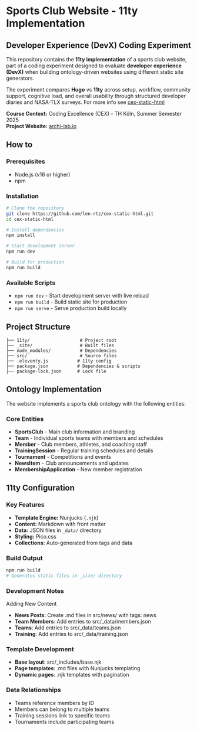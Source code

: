 # Sports Club Website - 11ty Implementation

## Developer Experience (DevX) Coding Experiment

This repository contains the **11ty implementation** of a sports club website, part of a coding experiment designed to evaluate **developer experience (DevX)** when building ontology-driven websites using different static site generators.

The experiment compares **Hugo** vs **11ty** across setup, workflow, community support, cognitive load, and overall usability through structured developer diaries and NASA-TLX surveys. For more info see [cex-static-html](https://github.com/len-rtz/cex-static-html)

**Course Context:** Coding Excellence (CEX) - TH Köln, Summer Semester 2025  
**Project Website:** [archi-lab.io](https://archi-lab.io)

## How to

### Prerequisites
- Node.js (v16 or higher)
- npm

### Installation
```bash
# Clone the repository
git clone https://github.com/len-rtz/cex-static-html.git
cd cex-static-html

# Install dependencies
npm install

# Start development server
npm run dev

# Build for production
npm run build
```

### Available Scripts
- `npm run dev` - Start development server with live reload
- `npm run build` - Build static site for production
- `npm run serve` - Serve production build locally

## Project Structure

```
├── 11ty/                   # Project root
├── _site/                  # Built files 
├── node_modules/           # Dependencies
├── src/                    # Source files
├── .eleventy.js           # 11ty config
├── package.json           # Dependencies & scripts
├── package-lock.json      # Lock file
```

## Ontology Implementation

The website implements a sports club ontology with the following entities:

### Core Entities
- **SportsClub** - Main club information and branding
- **Team** - Individual sports teams with members and schedules
- **Member** - Club members, athletes, and coaching staff
- **TrainingSession** - Regular training schedules and details
- **Tournament** - Competitions and events
- **NewsItem** - Club announcements and updates
- **MembershipApplication** - New member registration

## 11ty Configuration

### Key Features
- **Template Engine:** Nunjucks (`.njk`)
- **Content:** Markdown with front matter
- **Data:** JSON files in `_data/` directory
- **Styling:** Pico.css
- **Collections:** Auto-generated from tags and data

### Build Output
```bash
npm run build
# Generates static files in _site/ directory
```

### Development Notes
Adding New Content

- **News Posts**: Create .md files in src/news/ with tags: news
- **Team Members**: Add entries to src/_data/members.json
- **Teams**: Add entries to src/_data/teams.json
- **Training**: Add entries to src/_data/training.json

### Template Development

- **Base layout**: src/_includes/base.njk
- **Page templates**: .md files with Nunjucks templating
- **Dynamic pages**: .njk templates with pagination

### Data Relationships

- Teams reference members by ID
- Members can belong to multiple teams
- Training sessions link to specific teams
- Tournaments include participating teams
